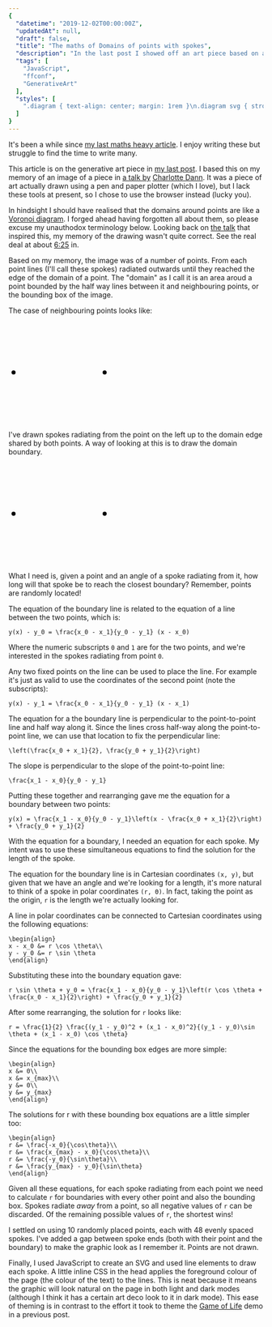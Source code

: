 ```yaml
---
{
  "datetime": "2019-12-02T00:00:00Z",
  "updatedAt": null,
  "draft": false,
  "title": "The maths of Domains of points with spokes",
  "description": "In the last post I showed off an art piece based on a piece I'd seen at a conference talk. In this post I detail the maths I used to do it.",
  "tags": [
    "JavaScript",
    "ffconf",
    "GenerativeArt"
  ],
  "styles": [
    ".diagram { text-align: center; margin: 1rem }\n.diagram svg { stroke: var(--standout-color-main); fill: var(--standout-color-main); stroke-width: 1; }"
  ]
}
---
```

It's been a while since [my last maths heavy article][advent-of-code-article]. I
enjoy writing these but struggle to find the time to write many.

This article is on the generative art piece in [my last post][domains]. I based
this on my memory of an image of a piece in [a talk by][talk]
[Charlotte Dann][charlotte-dann]. It was a piece of art actually drawn using a
pen and paper plotter (which I love), but I lack these tools at present, so I
chose to use the browser instead (lucky you).

In hindsight I should have realised that the domains around points are like a
[Voronoi diagram][voronoi]. I forged ahead having forgotten all about them, so
please excuse my unauthodox terminology below. Looking back on [the talk][talk]
that inspired this, my memory of the drawing wasn't quite correct. See the real
deal at about [6:25][625] in.

Based on my memory, the image was of a number of points. From each point lines
(I'll call these spokes) radiated outwards until they reached the edge of the
domain of a point. The "domain" as I call it is an area aroud a point bounded by
the half way lines between it and neighbouring points, or the bounding box of
the image.

The case of neighbouring points looks like:

<div class="diagram">
  <svg role="img" aria-labelledby="diagram-title-1" width="200" height="200" viewBox="0 0 100 100">
    <title id="diagram-title-1">Spokes radiating from a point to the halfway line between the point and another point.</title>
    <circle cx="5" cy="50" r="2"></circle>
    <circle cx="95" cy="50" r="2"></circle>
    <line x1="5" x2="50" y1="50" y2="50"></line>
    <line x1="5" x2="50" y1="50" y2="40.054381631017094"></line>
    <line x1="5" x2="50" y1="50" y2="29.289321881345245"></line>
    <line x1="5" x2="50" y1="50" y2="16.591068104035052"></line>
    <line x1="5" x2="50" y1="50" y2="0"></line>
    <line x1="5" x2="50" y1="50" y2="100"></line>
    <line x1="5" x2="50" y1="50" y2="83.40893189596494"></line>
    <line x1="5" x2="50" y1="50" y2="70.71067811865476"></line>
    <line x1="5" x2="50" y1="50" y2="59.945618368982906"></line>
  </svg>
</div>

I've drawn spokes radiating from the point on the left up to the domain edge
shared by both points. A way of looking at this is to draw the domain boundary.

<div class="diagram">
  <svg role="img" aria-labelledby="diagram-title-2" width="200" height="200" viewBox="0 0 100 100">
    <title id="diagram-title-2">The boundary between two points.</title>
    <circle cx="5" cy="50" r="2"></circle>
    <circle cx="95" cy="50" r="2"></circle>
    <line x1="50" y1="0" x2="50" y2="100" stroke-dasharray="5, 5"></line>
  </svg>
</div>

What I need is, given a point and an angle of a spoke radiating from it, how
long will that spoke be to reach the closest boundary? Remember, points are
randomly located!

The equation of the boundary line is related to the equation of a line between
the two points, which is:

```mathematics
y(x) - y_0 = \frac{x_0 - x_1}{y_0 - y_1} (x - x_0)
```

Where the numeric subscripts `0` and `1` are for the two points, and we're
interested in the spokes radiating from point `0`.

Any two fixed points on the line can be used to place the line. For example it's
just as valid to use the coordinates of the second point (note the subscripts):

```mathematics
y(x) - y_1 = \frac{x_0 - x_1}{y_0 - y_1} (x - x_1)
```

The equation for a the boundary line is perpendicular to the point-to-point line
and half way along it. Since the lines cross half-way along the point-to-point
line, we can use that location to fix the perpendicular line:

```mathematics
\left(\frac{x_0 + x_1}{2}, \frac{y_0 + y_1}{2}\right)
```

The slope is perpendicular to the slope of the point-to-point line:

```mathematics
\frac{x_1 - x_0}{y_0 - y_1}
```

Putting these together and rearranging gave me the equation for a boundary
between two points:

```mathematics
y(x) = \frac{x_1 - x_0}{y_0 - y_1}\left(x - \frac{x_0 + x_1}{2}\right) + \frac{y_0 + y_1}{2}
```

With the equation for a boundary, I needed an equation for each spoke. My intent
was to use these simultaneous equations to find the solution for the length of
the spoke.

The equation for the boundary line is in Cartesian coordinates `(x, y)`, but
given that we have an angle and we're looking for a length, it's more natural to
think of a spoke in polar coordinates `(r, Θ)`. In fact, taking the point as the
origin, `r` is the length we're actually looking for.

A line in polar coordinates can be connected to Cartesian coordinates using the
following equations:

```mathematics
\begin{align}
x - x_0 &= r \cos \theta\\
y - y_0 &= r \sin \theta
\end{align}
```

Substituting these into the boundary equation gave:

```mathematics
r \sin \theta + y_0 = \frac{x_1 - x_0}{y_0 - y_1}\left(r \cos \theta + \frac{x_0 - x_1}{2}\right) + \frac{y_0 + y_1}{2}
```

After some rearranging, the solution for `r` looks like:

```mathematics
r = \frac{1}{2} \frac{(y_1 - y_0)^2 + (x_1 - x_0)^2}{(y_1 - y_0)\sin \theta + (x_1 - x_0) \cos \theta}
```

Since the equations for the bounding box edges are more simple:

```mathematics
\begin{align}
x &= 0\\
x &= x_{max}\\
y &= 0\\
y &= y_{max}
\end{align}
```

The solutions for r with these bounding box equations are a little simpler too:
```mathematics
\begin{align}
r &= \frac{-x_0}{\cos\theta}\\
r &= \frac{x_{max} - x_0}{\cos\theta}\\
r &= \frac{-y_0}{\sin\theta}\\
r &= \frac{y_{max} - y_0}{\sin\theta}
\end{align}
```

Given all these equations, for each spoke radiating from each point we need to
calculate `r` for boundaries with every other point and also the bounding box.
Spokes radiate _away_ from a point, so all negative values of `r` can be
discarded. Of the remaining possible values of `r`, the shortest wins!

I settled on using 10 randomly placed points, each with 48 evenly spaced spokes.
I've added a gap between spoke ends (both with their point and the boundary) to
make the graphic look as I remember it. Points are not drawn.

Finally, I used JavaScript to create an SVG and used line elements to draw each
spoke. A little inline CSS in the head applies the foreground colour of the page
(the colour of the text) to the lines. This is neat because it means the graphic
will look natural on the page in both light and dark modes (although I think it
has a certain art deco look to it in dark mode). This ease of theming is in
contrast to the effort it took to theme the [Game of Life][game-of-life] demo in
a previous post.

[advent-of-code-article]: /blog/advent-of-code-2017-day-20-task-2
[domains]: /blog/generative-art-piece-domains-of-points-with-spokes
[charlotte-dann]: https://charlottedann.com/
[game-of-life]: ffconf-2019
[voronoi]: https://en.wikipedia.org/wiki/Voronoi_diagram
[talk]: https://www.youtube.com/watch?v=BZNKLvqh8ts&list=PLXmT1r4krsTrR6khetJSVQqulyFbxmZNG&t
[625]: https://www.youtube.com/watch?v=BZNKLvqh8ts&list=PLXmT1r4krsTrR6khetJSVQqulyFbxmZNG&t=385
